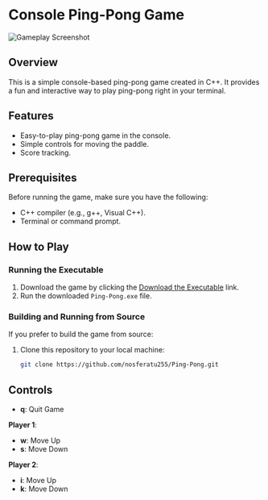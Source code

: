 # Console Ping-Pong Game

![Gameplay Screenshot](https://github.com/nosferatu255/Ping-Pong/assets/76656752/69d04213-8231-4e37-a58d-65d28c5a4b2a)

## Overview

This is a simple console-based ping-pong game created in C++. It provides a fun and interactive way to play ping-pong right in your terminal.

## Features

- Easy-to-play ping-pong game in the console.
- Simple controls for moving the paddle.
- Score tracking.

## Prerequisites

Before running the game, make sure you have the following:

- C++ compiler (e.g., g++, Visual C++).
- Terminal or command prompt.

## How to Play

### Running the Executable

1. Download the game by clicking the [Download the Executable](https://github.com/nosferatu255/Ping-Pong/raw/main/x64/Debug/Ping-Pong.exe) link.
2. Run the downloaded `Ping-Pong.exe` file.

### Building and Running from Source

If you prefer to build the game from source:

1. Clone this repository to your local machine:
   ```bash
   git clone https://github.com/nosferatu255/Ping-Pong.git
   
## Controls

- **q**: Quit Game

**Player 1**:
- **w**: Move Up
- **s**: Move Down

**Player 2**:
- **i**: Move Up
- **k**: Move Down
